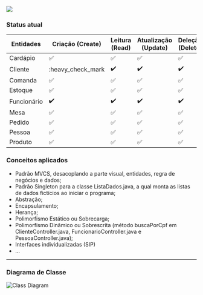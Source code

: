 ![](https://github.com/regis-amaral/ProjetoRavin/blob/26a00626ba9604b7eb31236d6b8e46c22f6fbbad/documentation/printTelaInicial.png)

### Status atual

|   Entidades  | Criação (Create) | Leitura (Read)     | Atualização (Update) | Deleção (Delete)   |
|--------------|------------------|--------------------|----------------------|--------------------|
| Cardápio     | :white_check_mark:| :white_check_mark: | :white_check_mark:   | :white_check_mark: |
| Cliente      | :heavy_check_mark | :heavy_check_mark: | :heavy_check_mark:   | :heavy_check_mark: |
| Comanda      | :white_check_mark:| :white_check_mark: | :white_check_mark:   | :white_check_mark: |
| Estoque      | :white_check_mark:| :white_check_mark: | :white_check_mark:   | :white_check_mark: |
| Funcionário  | :heavy_check_mark:| :heavy_check_mark: | :heavy_check_mark:   | :heavy_check_mark: |
| Mesa         | :white_check_mark:| :white_check_mark: | :white_check_mark:   | :white_check_mark: |
| Pedido       | :white_check_mark:| :white_check_mark: | :white_check_mark:   | :white_check_mark: |
| Pessoa       | :white_check_mark:| :white_check_mark: | :white_check_mark:   | :white_check_mark: |
| Produto      | :white_check_mark:| :white_check_mark: | :white_check_mark:   | :white_check_mark: |


### Conceitos aplicados
- Padrão MVCS, desacoplando a parte visual, entidades, regra de negócios e dados;
- Padrão Singleton para a classe ListaDados.java, a qual monta as listas de dados fictícios ao iniciar o programa;
- Abstração;
- Encapsulamento;
- Herança;
- Polimorfismo Estático ou Sobrecarga;
- Polimorfismo Dinâmico ou Sobrescrita (método buscaPorCpf em ClienteController.java, FuncionarioController.java e PessoaController.java);
- Interfaces individualizadas (SIP)
- ...

  
---

### Diagrama de Classe
![Class Diagram](https://github.com/regis-amaral/ProjetoRavin/blob/522c9d95853c838f20f49375083ab8d39b16bd81/documentation/ClassDiagram.png)
